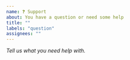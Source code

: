```yaml
---
name: ❓ Support
about: You have a question or need some help
title: ""
labels: "question"
assignees: ""
---
```


_Tell us what you need help with._
